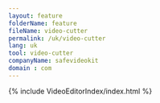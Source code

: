 ```yaml
---
layout: feature
folderName: feature
fileName: video-cutter
permalink: /uk/video-cutter
lang: uk
tool: video-cutter
companyName: safevideokit
domain : com
---
```


{% include VideoEditorIndex/index.html %}

   